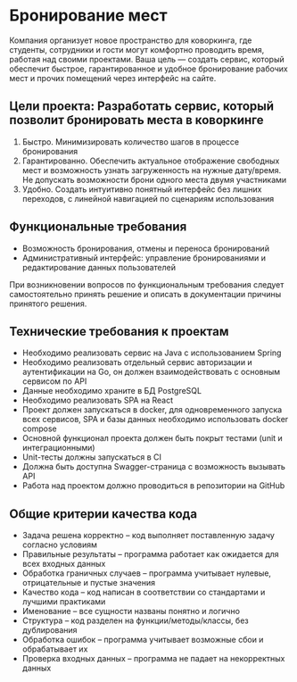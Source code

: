 # Бронирование мест

Компания организует новое пространство для коворкинга, где студенты, сотрудники и гости могут комфортно проводить время, работая над своими проектами. Ваша цель — создать сервис, который обеспечит быстрое, гарантированное и удобное бронирование рабочих мест и прочих помещений через интерфейс на сайте.

## Цели проекта: Разработать сервис, который позволит бронировать места в коворкинге

1. Быстро. Минимизировать количество шагов в процессе бронирования
2. Гарантированно. Обеспечить актуальное отображение свободных мест и возможность узнать загруженность на нужные дату/время. Не допускать возможности брони одного места двумя участниками
3. Удобно. Создать интуитивно понятный интерфейс без лишних переходов, с линейной навигацией по сценариям использования

## Функциональные требования

- Возможность бронирования, отмены и переноса бронирований
- Административный интерфейс: управление бронированиями и редактирование данных пользователей

При возникновении вопросов по функциональным требования следует самостоятельно принять решение и описать в документации причины принятого решения.

## Технические требования к проектам

- Необходимо реализовать сервис на Java с использованием Spring
- Необходимо реализовать отдельный сервис авторизации и аутентификации на Go, он должен взаимодействовать с основным сервисом по API
- Данные необходимо храните в БД PostgreSQL
- Необходимо реализовать SPA на React
- Проект должен запускаться в docker, для одновременного запуска всех сервисов, SPA и базы данных необходимо использовать docker compose
- Основной функционал проекта должен быть покрыт тестами (unit и интеграционными)
- Unit-тесты должны запускаться в CI
- Должна быть доступна Swagger-страница с возможность вызывать API
- Работа над проектом должно проводиться в репозитории на GitHub

## Общие критерии качества кода

- Задача решена корректно – код выполняет поставленную задачу согласно условиям
- Правильные результаты – программа работает как ожидается для всех входных данных
- Обработка граничных случаев – программа учитывает нулевые, отрицательные и пустые значения
- Качество кода – код написан в соответствии со стандартами и лучшими практиками
- Именование – все сущности названы понятно и логично
- Структура – код разделен на функции/методы/классы, без дублирования
- Обработка ошибок – программа учитывает возможные сбои и обрабатывает их
- Проверка входных данных – программа не падает на некорректных данных
